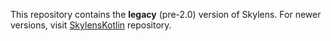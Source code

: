 This repository contains the **legacy** (pre-2.0) version of Skylens. For newer versions, visit [SkylensKotlin](https://github.com/nextrg/SkylensKotlin) repository.
